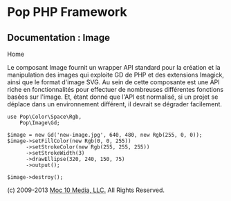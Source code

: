 Pop PHP Framework
=================

Documentation : Image
---------------------

Home

Le composant Image fournit un wrapper API standard pour la création et
la manipulation des images qui exploite GD de PHP et des extensions
Imagick, ainsi que le format d'image SVG. Au sein de cette composante
est une API riche en fonctionnalités pour effectuer de nombreuses
différentes fonctions basées sur l'image. Et, étant donné que l'API est
normalisé, si un projet se déplace dans un environnement différent, il
devrait se dégrader facilement.

    use Pop\Color\Space\Rgb,
        Pop\Image\Gd;

    $image = new Gd('new-image.jpg', 640, 480, new Rgb(255, 0, 0));
    $image->setFillColor(new Rgb(0, 0, 255))
          ->setStrokeColor(new Rgb(255, 255, 255))
          ->setStrokeWidth(3)
          ->drawEllipse(320, 240, 150, 75)
          ->output();

    $image->destroy();

\(c) 2009-2013 [Moc 10 Media, LLC.](http://www.moc10media.com) All
Rights Reserved.
